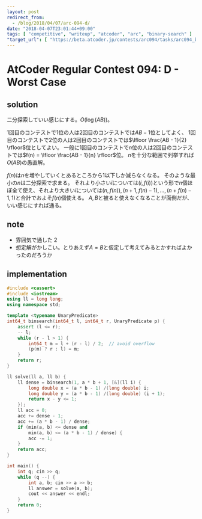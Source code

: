 ```yaml
---
layout: post
redirect_from:
  - /blog/2018/04/07/arc-094-d/
date: "2018-04-07T23:01:44+09:00"
tags: [ "competitive", "writeup", "atcoder", "arc", "binary-search" ]
"target_url": [ "https://beta.atcoder.jp/contests/arc094/tasks/arc094_b" ]
---
```


# AtCoder Regular Contest 094: D - Worst Case

## solution

二分探索していい感じにする。$O(\log (AB))$。

$1$回目のコンテストで$1$位の人は$2$回目のコンテストでは$AB - 1$位としてよく、
$1$回目のコンテストで$2$位の人は$2$回目のコンテストでは$\lfloor \frac{AB - 1}{2} \rfloor$位としてよい。
一般に$1$回目のコンテストで$n$位の人は$2$回目のコンテストでは$f(n) = \lfloor \frac{AB - 1}{n} \rfloor$位。
$n$を十分な範囲で列挙すれば$O(AB)$の愚直解。

$f(n)$は$n$を増やしていくとあるところから$1$以下しか減らなくなる。
そのような最小の$n$は二分探索で求まる。
それより小さい$i$については$(i, f(i))$という形で$n$個ほぼ全て使え、それより大きい$i$については$(n, f(n)), (n + 1, f(n) - 1), \dots, (n + f(n) - 1, 1)$と合計でおよそ$f(n)$個使える。
$A, B$と被ると使えなくなることが面倒だが、いい感じにすれば通る。

## note

-   雰囲気で通した 2
-   想定解がかしこい。とりあえず$A = B$と仮定して考えてみるとかすればよかったのだろうか

## implementation

``` c++
#include <cassert>
#include <iostream>
using ll = long long;
using namespace std;

template <typename UnaryPredicate>
int64_t binsearch(int64_t l, int64_t r, UnaryPredicate p) {
    assert (l <= r);
    -- l;
    while (r - l > 1) {
        int64_t m = l + (r - l) / 2;  // avoid overflow
        (p(m) ? r : l) = m;
    }
    return r;
}

ll solve(ll a, ll b) {
    ll dense = binsearch(1, a * b + 1, [&](ll i) {
        long double x = (a * b - 1) /(long double) i;
        long double y = (a * b - 1) /(long double) (i + 1);
        return x - y <= 1;
    });
    ll acc = 0;
    acc += dense - 1;
    acc += (a * b - 1) / dense;
    if (min(a, b) <= dense and
        min(a, b) <= (a * b - 1) / dense) {
        acc -= 1;
    }
    return acc;
}

int main() {
    int q; cin >> q;
    while (q --) {
        int a, b; cin >> a >> b;
        ll answer = solve(a, b);
        cout << answer << endl;
    }
    return 0;
}
```
